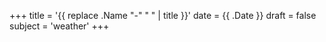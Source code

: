 +++
title = '{{ replace .Name "-" " " | title }}'
date = {{ .Date }}
draft = false
subject = 'weather'
+++
